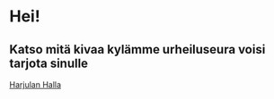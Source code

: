 # Hei!

## Katso mitä kivaa kylämme urheiluseura voisi tarjota sinulle

[Harjulan Halla](https://harjulanhalla.fi)
